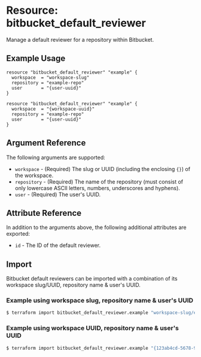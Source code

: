 # Resource: bitbucket_default_reviewer
Manage a default reviewer for a repository within Bitbucket.

## Example Usage
```hcl
resource "bitbucket_default_reviewer" "example" {
  workspace  = "workspace-slug"
  repository = "example-repo"
  user       = "{user-uuid}"
}
```
```hcl
resource "bitbucket_default_reviewer" "example" {
  workspace  = "{workspace-uuid}"
  repository = "example-repo"
  user       = "{user-uuid}"
}
```

## Argument Reference
The following arguments are supported:
* `workspace` - (Required) The slug or UUID (including the enclosing `{}`) of the workspace.
* `repository` - (Required) The name of the repository (must consist of only lowercase ASCII letters, numbers, underscores and hyphens).
* `user` - (Required) The user's UUID.

## Attribute Reference
In addition to the arguments above, the following additional attributes are exported:
* `id` - The ID of the default reviewer.

## Import
Bitbucket default reviewers can be imported with a combination of its workspace slug/UUID, repository name & user's UUID.

### Example using workspace slug, repository name & user's UUID
```sh
$ terraform import bitbucket_default_reviewer.example "workspace-slug/example-repo/{123ab4cd-5678-9e01-f234-5678g9h01i2j}"
```

### Example using workspace UUID, repository name & user's UUID
```sh
$ terraform import bitbucket_default_reviewer.example "{123ab4cd-5678-9e01-f234-5678g9h01i2j}/example-repo/{123ab4cd-5678-9e01-f234-5678g9h01i2j}"
```
